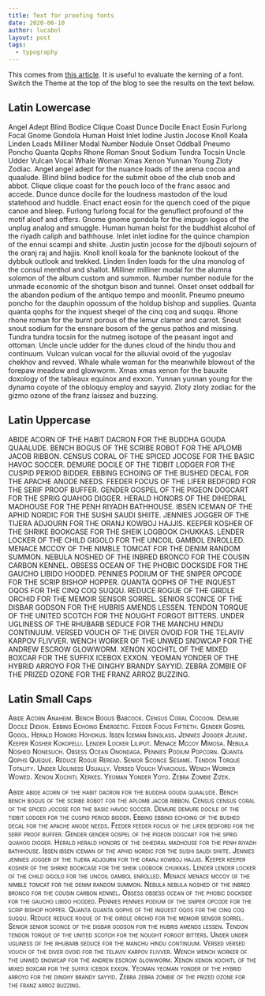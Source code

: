 ```yaml
---
title: Text for proofing fonts
date: 2020-06-10
author: lucabol
layout: post
tags:
  - typography
---
```

This comes from [this article](https://www.typography.com/blog/text-for-proofing-fonts). It is useful to evaluate the kerning of a font. Switch the Theme at the top of the blog to see the results on the text below.

## Latin Lowercase

Angel Adept Blind Bodice Clique Coast Dunce Docile Enact Eosin Furlong Focal Gnome Gondola Human Hoist Inlet Iodine Justin Jocose Knoll Koala Linden Loads Milliner Modal Number Nodule Onset Oddball Pneumo Poncho Quanta Qophs Rhone Roman Snout Sodium Tundra Tocsin Uncle Udder Vulcan Vocal Whale Woman Xmas Xenon Yunnan Young Zloty Zodiac. Angel angel adept for the nuance loads of the arena cocoa and quaalude. Blind blind bodice for the submit oboe of the club snob and abbot. Clique clique coast for the pouch loco of the franc assoc and accede. Dunce dunce docile for the loudness mastodon of the loud statehood and huddle. Enact enact eosin for the quench coed of the pique canoe and bleep. Furlong furlong focal for the genuflect profound of the motif aloof and offers. Gnome gnome gondola for the impugn logos of the unplug analog and smuggle. Human human hoist for the buddhist alcohol of the riyadh caliph and bathhouse. Inlet inlet iodine for the quince champion of the ennui scampi and shiite. Justin justin jocose for the djibouti sojourn of the oranj raj and hajjis. Knoll knoll koala for the banknote lookout of the dybbuk outlook and trekked. Linden linden loads for the ulna monolog of the consul menthol and shallot. Milliner milliner modal for the alumna solomon of the album custom and summon. Number number nodule for the unmade economic of the shotgun bison and tunnel. Onset onset oddball for the abandon podium of the antiquo tempo and moonlit. Pneumo pneumo poncho for the dauphin opossum of the holdup bishop and supplies. Quanta quanta qophs for the inquest sheqel of the cinq coq and suqqu. Rhone rhone roman for the burnt porous of the lemur clamor and carrot. Snout snout sodium for the ensnare bosom of the genus pathos and missing. Tundra tundra tocsin for the nutmeg isotope of the peasant ingot and ottoman. Uncle uncle udder for the dunes cloud of the hindu thou and continuum. Vulcan vulcan vocal for the alluvial ovoid of the yugoslav chekhov and revved. Whale whale woman for the meanwhile blowout of the forepaw meadow and glowworm. Xmas xmas xenon for the bauxite doxology of the tableaux equinox and exxon. Yunnan yunnan young for the dynamo coyote of the obloquy employ and sayyid. Zloty zloty zodiac for the gizmo ozone of the franz laissez and buzzing.

## Latin Uppercase

ABIDE ACORN OF THE HABIT DACRON FOR THE BUDDHA GOUDA QUAALUDE. BENCH BOGUS OF THE SCRIBE ROBOT FOR THE APLOMB JACOB RIBBON. CENSUS CORAL OF THE SPICED JOCOSE FOR THE BASIC HAVOC SOCCER. DEMURE DOCILE OF THE TIDBIT LODGER FOR THE CUSPID PERIOD BIDDER. EBBING ECHOING OF THE BUSHED DECAL FOR THE APACHE ANODE NEEDS. FEEDER FOCUS OF THE LIFER BEDFORD FOR THE SERIF PROOF BUFFER. GENDER GOSPEL OF THE PIGEON DOGCART FOR THE SPRIG QUAHOG DIGGER. HERALD HONORS OF THE DIHEDRAL MADHOUSE FOR THE PENH RIYADH BATHHOUSE. IBSEN ICEMAN OF THE APHID NORDIC FOR THE SUSHI SAUDI SHIITE. JENNIES JOGGER OF THE TIJERA ADJOURN FOR THE ORANJ KOWBOJ HAJJIS. KEEPER KOSHER OF THE SHRIKE BOOKCASE FOR THE SHEIK LOGBOOK CHUKKAS. LENDER LOCKER OF THE CHILD GIGOLO FOR THE UNCOIL GAMBOL ENROLLED. MENACE MCCOY OF THE NIMBLE TOMCAT FOR THE DENIM RANDOM SUMMON. NEBULA NOSHED OF THE INBRED BRONCO FOR THE COUSIN CARBON KENNEL. OBSESS OCEAN OF THE PHOBIC DOCKSIDE FOR THE GAUCHO LIBIDO HOODED. PENNIES PODIUM OF THE SNIPER OPCODE FOR THE SCRIP BISHOP HOPPER. QUANTA QOPHS OF THE INQUEST OQOS FOR THE CINQ COQ SUQQU. REDUCE ROGUE OF THE GIRDLE ORCHID FOR THE MEMOIR SENSOR SORREL. SENIOR SCONCE OF THE DISBAR GODSON FOR THE HUBRIS AMENDS LESSEN. TENDON TORQUE OF THE UNITED SCOTCH FOR THE NOUGHT FORGOT BITTERS. UNDER UGLINESS OF THE RHUBARB SEDUCE FOR THE MANCHU HINDU CONTINUUM. VERSED VOUCH OF THE DIVER OVOID FOR THE TELAVIV KARPOV FLIVVER. WENCH WORKER OF THE UNWED SNOWCAP FOR THE ANDREW ESCROW GLOWWORM. XENON XOCHITL OF THE MIXED BOXCAR FOR THE SUFFIX ICEBOX EXXON. YEOMAN YONDER OF THE HYBRID ARROYO FOR THE DINGHY BRANDY SAYYID. ZEBRA ZOMBIE OF THE PRIZED OZONE FOR THE FRANZ ARROZ BUZZING.

## Latin Small Caps

<p style="font-variant:small-caps">
Abide Acorn Anaheim. Bench Bogus Babcock. Census Coral Cocoon. Demure Docile Didion. Ebbing Echoing Energetic. Feeder Focus Fiftieth. Gender Gospel Gogol. Herald Honors Hohokus. Ibsen Iceman Isinglass. Jennies Jogger Jejune. Keeper Kosher Kokopelli. Lender Locker Liliput. Menace Mccoy Mimosa. Nebula Noshed Nonesuch. Obsess Ocean Onondaga. Pennies Podium Popcorn. Quanta Qophs Queque. Reduce Rogue Reread. Senior Sconce Sesame. Tendon Torque Totality. Under Ugliness Usually. Versed Vouch Vivacious. Wench Worker Wowed. Xenon Xochitl Xerxes. Yeoman Yonder Yoyo. Zebra Zombie Zizek.

<p style="font-variant:small-caps">
Abide abide acorn of the habit dacron for the buddha gouda quaalude. Bench bench bogus of the scribe robot for the aplomb jacob ribbon. Census census coral of the spiced jocose for the basic havoc soccer. Demure demure docile of the tidbit lodger for the cuspid period bidder. Ebbing ebbing echoing of the bushed decal for the apache anode needs. Feeder feeder focus of the lifer bedford for the serif proof buffer. Gender gender gospel of the pigeon dogcart for the sprig quahog digger. Herald herald honors of the dihedral madhouse for the penh riyadh bathhouse. Ibsen ibsen iceman of the aphid nordic for the sushi saudi shiite. Jennies jennies jogger of the tijera adjourn for the oranj kowboj hajjis. Keeper keeper kosher of the shrike bookcase for the sheik logbook chukkas. Lender lender locker of the child gigolo for the uncoil gambol enrolled. Menace menace mccoy of the nimble tomcat for the denim random summon. Nebula nebula noshed of the inbred bronco for the cousin carbon kennel. Obsess obsess ocean of the phobic dockside for the gaucho libido hooded. Pennies pennies podium of the sniper opcode for the scrip bishop hopper. Quanta quanta qophs of the inquest oqos for the cinq coq suqqu. Reduce reduce rogue of the girdle orchid for the memoir sensor sorrel. Senior senior sconce of the disbar godson for the hubris amends lessen. Tendon tendon torque of the united scotch for the nought forgot bitters. Under under ugliness of the rhubarb seduce for the manchu hindu continuum. Versed versed vouch of the diver ovoid for the telaviv karpov flivver. Wench wench worker of the unwed snowcap for the andrew escrow glowworm. Xenon xenon xochitl of the mixed boxcar for the suffix icebox exxon. Yeoman yeoman yonder of the hybrid arroyo for the dinghy brandy sayyid. Zebra zebra zombie of the prized ozone for the franz arroz buzzing.
</p>